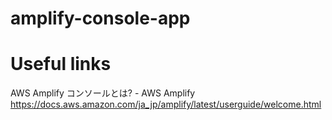 # amplify-console-app

# Useful links

AWS Amplify コンソールとは? - AWS Amplify  
https://docs.aws.amazon.com/ja_jp/amplify/latest/userguide/welcome.html
